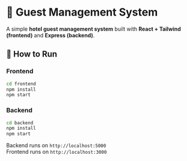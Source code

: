 # 🏨 Guest Management System

A simple **hotel guest management system** built with **React + Tailwind (frontend)** and **Express (backend)**.

## 🚀 How to Run

### Frontend
```sh
cd frontend
npm install
npm start
```

### Backend
```sh
cd backend
npm install
npm start
```

Backend runs on `http://localhost:5000`  
Frontend runs on `http://localhost:3000`
